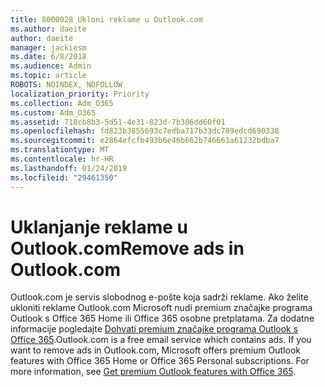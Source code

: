 ```yaml
---
title: 8000028 Ukloni reklame u Outlook.com
ms.author: daeite
author: daeite
manager: jackiesm
ms.date: 6/8/2018
ms.audience: Admin
ms.topic: article
ROBOTS: NOINDEX, NOFOLLOW
localization_priority: Priority
ms.collection: Adm_O365
ms.custom: Adm_O365
ms.assetid: 718cb8b3-5d51-4e31-823d-7b306dd60f01
ms.openlocfilehash: fd823b3855693c7edba717b33dc789edcd690338
ms.sourcegitcommit: e2864efcfb493b6e46b662b746661a61232bdba7
ms.translationtype: MT
ms.contentlocale: hr-HR
ms.lasthandoff: 01/24/2019
ms.locfileid: "29461350"
---
```

# <a name="remove-ads-in-outlookcom"></a><span data-ttu-id="13fe8-102">Uklanjanje reklame u Outlook.com</span><span class="sxs-lookup"><span data-stu-id="13fe8-102">Remove ads in Outlook.com</span></span>

<span data-ttu-id="13fe8-p101">Outlook.com je servis slobodnog e-pošte koja sadrži reklame. Ako želite ukloniti reklame Outlook.com Microsoft nudi premium značajke programa Outlook s Office 365 Home ili Office 365 osobne pretplatama. Za dodatne informacije pogledajte [Dohvati premium značajke programa Outlook s Office 365](https://go.microsoft.com/fwlink/?linkid=872181).</span><span class="sxs-lookup"><span data-stu-id="13fe8-p101">Outlook.com is a free email service which contains ads. If you want to remove ads in Outlook.com, Microsoft offers premium Outlook features with Office 365 Home or Office 365 Personal subscriptions. For more information, see [Get premium Outlook features with Office 365](https://go.microsoft.com/fwlink/?linkid=872181).</span></span>
  

